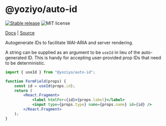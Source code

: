 # @yoziyo/auto-id

[![Stable release](https://img.shields.io/npm/v/@yoziyo/auto-id.svg)](https://npm.im/@yoziyo/auto-id) ![MIT license](https://badgen.now.sh/badge/license/MIT)

[Docs](https://reach.tech/auto-id) | [Source](https://github.com/reach/reach-ui/tree/main/packages/auto-id)

Autogenerate IDs to facilitate WAI-ARIA and server rendering.

A string can be supplied as an argument to be `useId` in lieu of the auto-generated ID. This is handy for accepting user-provided prop IDs that need to be deterministic.

```jsx
import { useId } from "@yoziyo/auto-id";

function FormField(props) {
	const id = useId(props.id);
	return (
		<React.Fragment>
			<label htmlFor={id}>{props.label}</label>
			<input type={props.type} name={props.name} id={id} />
		</React.Fragment>
	);
}
```
